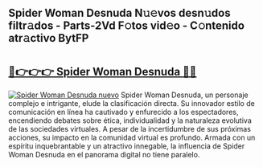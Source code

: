 ## Spider Woman Desnuda N𝚞𝚎vos desn𝚞dos filtr𝚊dos - Parts-2Vd F𝚘tos vid𝚎o - C𝚘ntenido atr𝚊ctivo BytFP

# <h2><a href="http://mb0d5pa.tromn.icu/?c=Spider+Woman+Desnuda">🔗👉👉👉 Spider Woman Desnuda 🔗🔗</a></h2>

[![Spider Woman Desnuda nuevo](https://i.imgur.com/pEAQMta.gif)](http://mb0d5pa.tromn.icu/?c=Spider+Woman+Desnuda)
Spider Woman Desnuda, un personaje complejo e intrigante, elude la clasificación directa. Su innovador estilo de comunicación en línea ha cautivado y enfurecido a los espectadores, encendiendo debates sobre ética, individualidad y la naturaleza evolutiva de las sociedades virtuales. A pesar de la incertidumbre de sus próximas acciones, su impacto en la comunidad virtual es profundo. Armada con un espíritu inquebrantable y un atractivo innegable, la influencia de Spider Woman Desnuda en el panorama digital no tiene paralelo.
